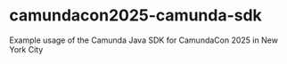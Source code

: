 # camundacon2025-camunda-sdk
Example usage of the Camunda Java SDK for CamundaCon 2025 in New York City
